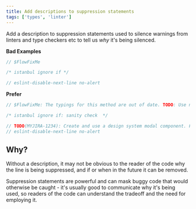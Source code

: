```yaml
---
title: Add descriptions to suppression statements
tags: ['types', 'linter']
---
```


Add a description to suppression statements used to silence warnings from linters
and type checkers etc to tell us _why_ it's being silenced.

**Bad Examples**

```js
// $FlowFixMe
```

```js
/* istanbul ignore if */
```

```js
// eslint-disable-next-line no-alert
```

**Prefer**

```js
// $FlowFixMe: The typings for this method are out of date. TODO: Use new version when released (MYJIRA-1234)
```

```js
/* istanbul ignore if: sanity check  */
```

```js
// TODO(MYJIRA-1234): Create and use a design system modal component. For now, we're using alert :(
// eslint-disable-next-line no-alert
```

## Why?

Without a description, it may not be obvious to the reader of the code why the
line is being suppressed, and if or when in the future it can be removed.

Suppression statements are powerful and can mask buggy code that would otherwise
be caught - it's usually good to communicate why it's being used, so readers of
the code can understand the tradeoff and the need for employing it.
